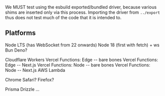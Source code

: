We MUST test using the esbuild exported/bundled driver, because various shims are inserted only via this process. Importing the driver from `../export` thus does not test much of the code that it is intended to.

## Platforms

Node LTS (has WebSocket from 22 onwards)
Node 18 (first with fetch) + ws
Bun
Deno?

Cloudflare Workers
Vercel Functions: Edge -- bare bones
Vercel Functions: Edge -- Next.js
Vercel Functions: Node -- bare bones
Vercel Functions: Node -- Next.js
AWS Lambda

Chrome
Safari?
Firefox?

Prisma
Drizzle
...
